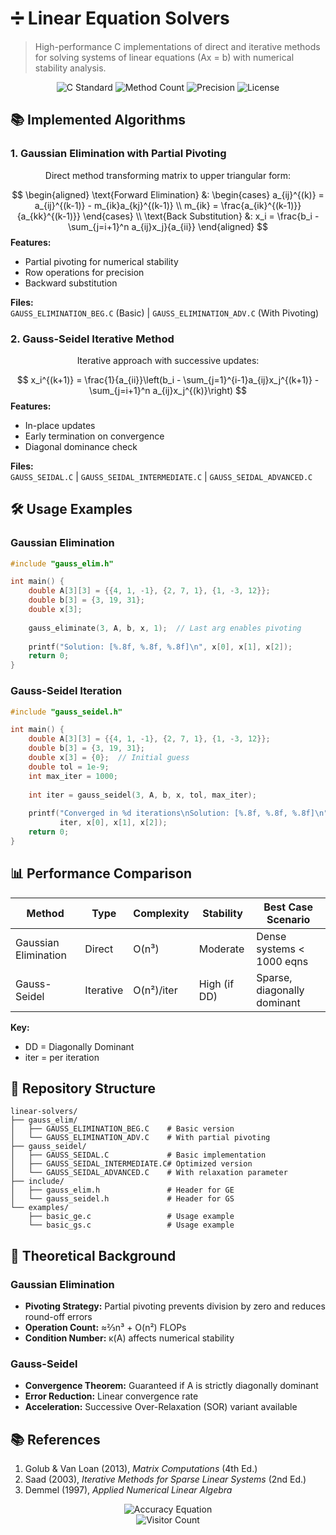 
# ➗ Linear Equation Solvers

> High-performance C implementations of direct and iterative methods for solving systems of linear equations (Ax = b) with numerical stability analysis.

<div align="center">
  <img src="https://img.shields.io/badge/C-99%20Standard-blue?logo=c" alt="C Standard">
  <img src="https://img.shields.io/badge/Methods-4-brightgreen" alt="Method Count">
  <img src="https://img.shields.io/badge/Precision-Double-important" alt="Precision">
  <img src="https://img.shields.io/badge/License-MIT-success" alt="License">
</div>

## 📚 Implemented Algorithms

### 1. Gaussian Elimination with Partial Pivoting
```math
\text{Direct method transforming matrix to upper triangular form:}
```
$$
\begin{aligned}
\text{Forward Elimination} &: 
\begin{cases} 
a_{ij}^{(k)} = a_{ij}^{(k-1)} - m_{ik}a_{kj}^{(k-1)} \\
m_{ik} = \frac{a_{ik}^{(k-1)}}{a_{kk}^{(k-1)}}
\end{cases} \\
\text{Back Substitution} &: x_i = \frac{b_i - \sum_{j=i+1}^n a_{ij}x_j}{a_{ii}}
\end{aligned}
$$
**Features:**
- Partial pivoting for numerical stability
- Row operations for precision
- Backward substitution

**Files:**  
`GAUSS_ELIMINATION_BEG.C` (Basic) | `GAUSS_ELIMINATION_ADV.C` (With Pivoting)

### 2. Gauss-Seidel Iterative Method
```math
\text{Iterative approach with successive updates:}
```
$$
x_i^{(k+1)} = \frac{1}{a_{ii}}\left(b_i - \sum_{j=1}^{i-1}a_{ij}x_j^{(k+1)} - \sum_{j=i+1}^n a_{ij}x_j^{(k)}\right)
$$
**Features:**
- In-place updates
- Early termination on convergence
- Diagonal dominance check

**Files:**  
`GAUSS_SEIDAL.C` | `GAUSS_SEIDAL_INTERMEDIATE.C` | `GAUSS_SEIDAL_ADVANCED.C`

## 🛠 Usage Examples

### Gaussian Elimination
```c
#include "gauss_elim.h"

int main() {
    double A[3][3] = {{4, 1, -1}, {2, 7, 1}, {1, -3, 12}};
    double b[3] = {3, 19, 31};
    double x[3];
    
    gauss_eliminate(3, A, b, x, 1);  // Last arg enables pivoting
    
    printf("Solution: [%.8f, %.8f, %.8f]\n", x[0], x[1], x[2]);
    return 0;
}
```

### Gauss-Seidel Iteration
```c
#include "gauss_seidel.h"

int main() {
    double A[3][3] = {{4, 1, -1}, {2, 7, 1}, {1, -3, 12}};
    double b[3] = {3, 19, 31};
    double x[3] = {0};  // Initial guess
    double tol = 1e-9;
    int max_iter = 1000;
    
    int iter = gauss_seidel(3, A, b, x, tol, max_iter);
    
    printf("Converged in %d iterations\nSolution: [%.8f, %.8f, %.8f]\n", 
           iter, x[0], x[1], x[2]);
    return 0;
}
```

## 📊 Performance Comparison

| Method               | Type       | Complexity  | Stability         | Best Case Scenario          |
|----------------------|------------|-------------|-------------------|-----------------------------|
| Gaussian Elimination | Direct     | O(n³)       | Moderate          | Dense systems < 1000 eqns   |
| Gauss-Seidel         | Iterative  | O(n²)/iter  | High (if DD)      | Sparse, diagonally dominant |

**Key:**
- DD = Diagonally Dominant
- iter = per iteration

## 📁 Repository Structure

```
linear-solvers/
├── gauss_elim/
│   ├── GAUSS_ELIMINATION_BEG.C    # Basic version
│   └── GAUSS_ELIMINATION_ADV.C    # With partial pivoting
├── gauss_seidel/
│   ├── GAUSS_SEIDAL.C             # Basic implementation
│   ├── GAUSS_SEIDAL_INTERMEDIATE.C# Optimized version
│   └── GAUSS_SEIDAL_ADVANCED.C    # With relaxation parameter
├── include/
│   ├── gauss_elim.h               # Header for GE
│   └── gauss_seidel.h             # Header for GS
└── examples/
    ├── basic_ge.c                 # Usage example
    └── basic_gs.c                 # Usage example
```

## 📝 Theoretical Background

### Gaussian Elimination
- **Pivoting Strategy:** Partial pivoting prevents division by zero and reduces round-off errors
- **Operation Count:** ≈⅔n³ + O(n²) FLOPs
- **Condition Number:** κ(A) affects numerical stability

### Gauss-Seidel
- **Convergence Theorem:** Guaranteed if A is strictly diagonally dominant
- **Error Reduction:** Linear convergence rate
- **Acceleration:** Successive Over-Relaxation (SOR) variant available

## 📚 References

1. Golub & Van Loan (2013), *Matrix Computations* (4th Ed.)
2. Saad (2003), *Iterative Methods for Sparse Linear Systems* (2nd Ed.)
3. Demmel (1997), *Applied Numerical Linear Algebra*

<div align="center">
  <img src="https://render.githubusercontent.com/render/math?math=\color{blue}\boxed{\text{Accuracy\ =\ Good\ Algorithm\ +\ Good\ Implementation}}" alt="Accuracy Equation">
  <br>
  <img src="https://profile-counter.glitch.me/linear-solver-repo/count.svg" alt="Visitor Count">
</div>
